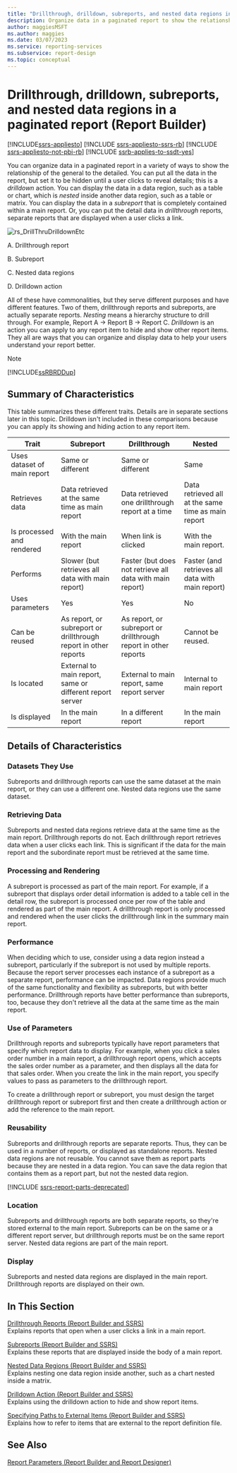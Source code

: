 ```yaml
---
title: "Drillthrough, drilldown, subreports, and nested data regions in a paginated report"
description: Organize data in a paginated report to show the relationship of the general to the detailed and then display the data in a subreport or a separate drillthrough report.
author: maggiesMSFT
ms.author: maggies
ms.date: 03/07/2023
ms.service: reporting-services
ms.subservice: report-design
ms.topic: conceptual
---
```

# Drillthrough, drilldown, subreports, and nested data regions in a paginated report (Report Builder)

[!INCLUDE[ssrs-appliesto](../../includes/ssrs-appliesto.md)] [!INCLUDE [ssrs-appliesto-ssrs-rb](../../includes/ssrs-appliesto-ssrs-rb.md)] [!INCLUDE [ssrs-appliesto-not-pbi-rb](../../includes/ssrs-appliesto-not-pbi-rb.md)] [!INCLUDE [ssrb-applies-to-ssdt-yes](../../includes/ssrb-applies-to-ssdt-yes.md)]

  You can organize data in a paginated report in a variety of ways to show the relationship of the general to the detailed.  You can put all the data in the report, but set it to be hidden until a user clicks to reveal details; this is a *drilldown* action. You can display the data in a data region, such as a table or chart, which is *nested* inside another data region, such as a table or matrix. You can display the data in a *subreport* that is completely contained within a main report. Or, you can put the detail data in *drillthrough* reports, separate reports that are displayed when a user clicks a link.  
  
 ![rs_DrillThruDrilldownEtc](../../reporting-services/report-design/media/rs-drillthrudrilldownetc.gif "rs_DrillThruDrilldownEtc")  
  
 A. Drillthrough report  
  
 B. Subreport  
  
 C. Nested data regions  
  
 D. Drilldown action  
  
 All of these have commonalities, but they serve different purposes and have different features. Two of them, drillthrough reports and subreports, are actually separate reports. *Nesting* means a hierarchy structure to drill through. For example, Report A -> Report B -> Report C. *Drilldown* is an action you can apply to any report item to hide and show other report items. They all are ways that you can organize and display data to help your users understand your report better.
  
> [!NOTE]  
>  [!INCLUDE[ssRBRDDup](../../includes/ssrbrddup-md.md)]  
  
##  <a name="SummaryCharacteristics"></a> Summary of Characteristics  
 This table summarizes these different traits. Details are in separate sections later in this topic. Drilldown isn't included in these comparisons because you can apply its showing and hiding action to any report item.  
  
|Trait|Subreport|Drillthrough|Nested|  
|-----------|---------------|------------------|------------|  
|Uses dataset of main report|Same or different|Same or different|Same|  
|Retrieves data|Data retrieved at the same time as main report|Data retrieved one drillthrough report at a time|Data retrieved all at the same time as main report|  
|Is processed and rendered|With the main report|When link is clicked|With the main report.|  
|Performs|Slower (but retrieves all data with main report)|Faster (but does not retrieve all data with main report)|Faster (and retrieves all data with main report)|  
|Uses parameters|Yes|Yes|No|  
|Can be reused|As report, or subreport or drillthrough report in other reports|As report, or subreport or drillthrough report in other reports|Cannot be reused.|  
|Is located|External to main report, same or different report server|External to main report, same report server|Internal to main report|  
|Is displayed|In the main report|In a different report|In the main report|  
  
  
##  <a name="Details"></a> Details of Characteristics  
  
###  <a name="Datasets"></a> Datasets They Use  
 Subreports and drillthrough reports can use the same dataset at the main report, or they can use a different one. Nested data regions use the same dataset.  
  
###  <a name="RetrieveData"></a> Retrieving Data  
 Subreports and nested data regions retrieve data at the same time as the main report. Drillthrough reports do not. Each drillthrough report retrieves data when a user clicks each link. This is significant if the data for the main report and the subordinate report must be retrieved at the same time.  
  
###  <a name="ProcessRender"></a> Processing and Rendering  
 A subreport is processed as part of the main report. For example, if a subreport that displays order detail information is added to a table cell in the detail row, the subreport is processed once per row of the table and rendered as part of the main report. A drillthrough report is only processed and rendered when the user clicks the drillthrough link in the summary main report.  
  
###  <a name="Performance"></a> Performance  
 When deciding which to use, consider using a data region instead a subreport, particularly if the subreport is not used by multiple reports. Because the report server processes each instance of a subreport as a separate report, performance can be impacted. Data regions provide much of the same functionality and flexibility as subreports, but with better performance. Drillthrough reports have better performance than subreports, too, because they don't retrieve all the data at the same time as the main report.  
  
###  <a name="Parameters"></a> Use of Parameters  
 Drillthrough reports and subreports typically have report parameters that specify which report data to display. For example, when you click a sales order number in a main report, a drillthrough report opens, which accepts the sales order number as a parameter, and then displays all the data for that sales order. When you create the link in the main report, you specify values to pass as parameters to the drillthrough report.  
  
 To create a drillthrough report or subreport, you must design the target drillthrough report or subreport first and then create a drillthrough action or add the reference to the main report.  
  
###  <a name="Reusability"></a> Reusability  
 Subreports and drillthrough reports are separate reports. Thus, they can be used in a number of reports, or displayed as standalone reports. Nested data regions are not reusable. You cannot save them as report parts because they are nested in a data region. You can save the data region that contains them as a report part, but not the nested data region.  

[!INCLUDE [ssrs-report-parts-deprecated](../../includes/ssrs-report-parts-deprecated.md)]
  
###  <a name="Location"></a> Location  
 Subreports and drillthrough reports are both separate reports, so they're stored external to the main report. Subreports can be on the same or a different report server, but drillthrough reports must be on the same report server. Nested data regions are part of the main report.  
  
###  <a name="Display"></a> Display  
 Subreports and nested data regions are displayed in the main report. Drillthrough reports are displayed on their own.  
  
  
##  <a name="InThisSection"></a> In This Section  
 [Drillthrough Reports &#40;Report Builder and SSRS&#41;](../../reporting-services/report-design/drillthrough-reports-report-builder-and-ssrs.md)  
 Explains reports that open when a user clicks a link in a main report.  
  
 [Subreports &#40;Report Builder and SSRS&#41;](../../reporting-services/report-design/subreports-report-builder-and-ssrs.md)  
 Explains these reports that are displayed inside the body of a main report.  
  
 [Nested Data Regions &#40;Report Builder and SSRS&#41;](../../reporting-services/report-design/nested-data-regions-report-builder-and-ssrs.md)  
 Explains nesting one data region inside another, such as a chart nested inside a matrix.  
  
 [Drilldown Action &#40;Report Builder and SSRS&#41;](../../reporting-services/report-design/drilldown-action-report-builder-and-ssrs.md)  
 Explains using the drilldown action to hide and show report items.  
  
 [Specifying Paths to External Items &#40;Report Builder and SSRS&#41;](../../reporting-services/report-design/specifying-paths-to-external-items-report-builder-and-ssrs.md)  
 Explains how to refer to items that are external to the report definition file.  
  
## See Also  
 [Report Parameters &#40;Report Builder and Report Designer&#41;](../../reporting-services/report-design/report-parameters-report-builder-and-report-designer.md)  
  
  
